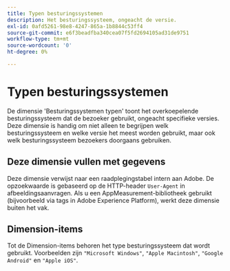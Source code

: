 ```yaml
---
title: Typen besturingssystemen
description: Het besturingssysteem, ongeacht de versie.
exl-id: 0afd5261-98e8-4247-865a-1b8844c53ff4
source-git-commit: e6f3beadfba340cea07f5fd2694105ad31de9751
workflow-type: tm+mt
source-wordcount: '0'
ht-degree: 0%

---
```


# Typen besturingssystemen

De dimensie &#39;Besturingssystemen typen&#39; toont het overkoepelende besturingssysteem dat de bezoeker gebruikt, ongeacht specifieke versies. Deze dimensie is handig om niet alleen te begrijpen welk besturingssysteem en welke versie het meest worden gebruikt, maar ook welk besturingssysteem bezoekers doorgaans gebruiken.

## Deze dimensie vullen met gegevens

Deze dimensie verwijst naar een raadplegingstabel intern aan Adobe. De opzoekwaarde is gebaseerd op de HTTP-header `User-Agent` in afbeeldingsaanvragen. Als u een AppMeasurement-bibliotheek gebruikt (bijvoorbeeld via tags in Adobe Experience Platform), werkt deze dimensie buiten het vak.

## Dimension-items

Tot de Dimension-items behoren het type besturingssysteem dat wordt gebruikt. Voorbeelden zijn `"Microsoft Windows"`, `"Apple Macintosh"`, `"Google Android"` en `"Apple iOS"`.

